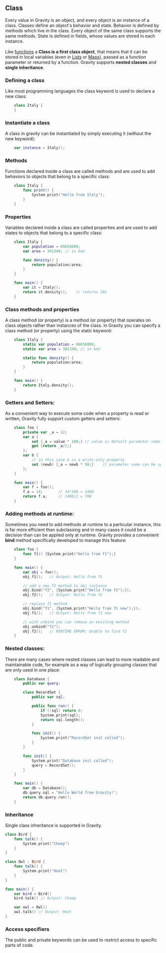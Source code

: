 ## Class

Every value in Gravity is an object, and every object is an instance of a class. Classes define an object's behavior and state. Behavior is defined by methods which live in the class. Every object of the same class supports the same methods. State is defined in fields, whose values are stored in each instance.<br><br>Like [functions](func.md) a **Class is a first class object**, that means that it can be stored in local variables (even in [Lists](list.md) or [Maps](map.md)), passed as a function parameter or returned by a function. Gravity supports **nested classes** and **single inheritance**.

### Defining a class
Like most programming languages the class keyword is used to declare a new class:
```swift
	class Italy {
	}
```

### Instantiate a class
A class in gravity can be instantiated by simply executing it (without the new keyword):
```swift
	var instance = Italy();
```

### Methods
Functions declared inside a class are called methods and are used to add behaviors to objects that belong to a specific class:
```swift
	class Italy {
		func print() {
			System.print("Hello from Italy");
		}
	}
```

### Properties
Variables declared inside a class are called properties and are used to add states to objects that belong to a specific class:
```swift
	class Italy {
		var population = 60656000;
		var area = 301340; // in km2

		func density() {
			return population/area;
		}
	}

	func main() {
		var it = Italy();
		return it.density();	// returns 201
	}
```

### Class methods and properties
A class method (or property) is a method (or property) that operates on class objects rather than instances of the class. In Gravity you can specify a class method (or property) using the static keyword:
```swift
	class Italy {
		static var population = 60656000;
		static var area = 301340; // in km2

		static func density() {
			return population/area;
		}
	}

	func main() {
		return Italy.density();
	}

```

### Getters and Setters:
As a convenient way to execute some code when a property is read or written, Gravity fully support custom getters and setters:
```swift
	class foo {
		private var _a = 12;
		var a {
			set {_a = value * 100;} // value is default parameter name
			get {return _a/2;}
		};
		var b {
			// in this case b is a write-only property
			set (newb) {_a = newb * 50;}	// parameter name can be specified
		};
	}

	func main() {
		var f = foo();
		f.a = 14;       // 14*100 = 1400
		return f.a;     // 1400/2 = 700
	}
```

### Adding methods at runtime:
Sometimes you need to add methods at runtime to a particular instance, this is far more efficient than subclassing and in many cases it could be a decision than can be applied only at runtime. Gravity provides a convenient **bind** method specifically developed to manage this feature:
```swift
	class foo {
		func f1() {System.print("Hello from f1");}
	}

	func main() {
		var obj = foo();
		obj.f1();	// Output: Hello from f1

		// add a new f2 method to obj instance
		obj.bind("f2", {System.print("Hello from f2");});
		obj.f2();	// Output: Hello from f2

		// replace f1 method
		obj.bind("f1", {System.print("Hello from f1 new");});
		obj.f1();	// Output: Hello from f1 new

		// with unbind you can remove an existing method
		obj.unbind("f2");
		obj.f2();	// RUNTIME ERROR: Unable to find f2
	}
```

### Nested classes:
There are many cases where nested classes can lead to more readable and maintainable code, for example as a way of logically grouping classes that are only used in one place:
```swift
	class Database {
		public var query;

		class RecordSet {
			public var sql;

			public func run() {
				if (!sql) return 0;
				System.print(sql);
				return sql.length();
			}

			func init() {
				System.print("RecordSet init called");
			}
		}

		func init() {
			System.print("Database init called");
			query = RecordSet();
		}
	}

	func main() {
		var db = Database();
		db.query.sql = "Hello World from Gravity!";
		return db.query.run();
	}
```

### Inheritance
Single class inheritance is supported in Gravity.
```swift
class Bird {
	func talk() {
		System.print("Cheep")
	}
}

class Owl : Bird {
	func talk() {
		System.print("Hoot")
	}
}

func main() {
	var bird = Bird()
	bird.talk() // Output: Cheep

	var owl = Owl()
	owl.talk() // Output: Hoot
}
```

### Access specifiers
The public and private keywords can be used to restrict access to specific parts of code.
